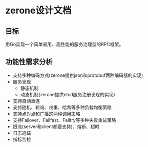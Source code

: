 # zerone设计文档

## 目标

用Go实现一个简单易用、高性能的服务治理型的RPC框架。

## 功能性需求分析

- 支持多种编码方式(zerone提供json和protobuf两种编码器的实现)
- 服务发现
	* 静态机制
	* 动态机制(zerone提供etcd服务注册发现的实现)
- 支持自动重连
- 支持随机、轮询、权重、哈希等多种负载均衡策略
- 支持点对点和广播这两种调用策略
- 支持Failover、Failfast、Failtry等多种失败重试策略
- 限流(server和client都要支持)、熔断、超时
- 日志追踪
- 指标监控

